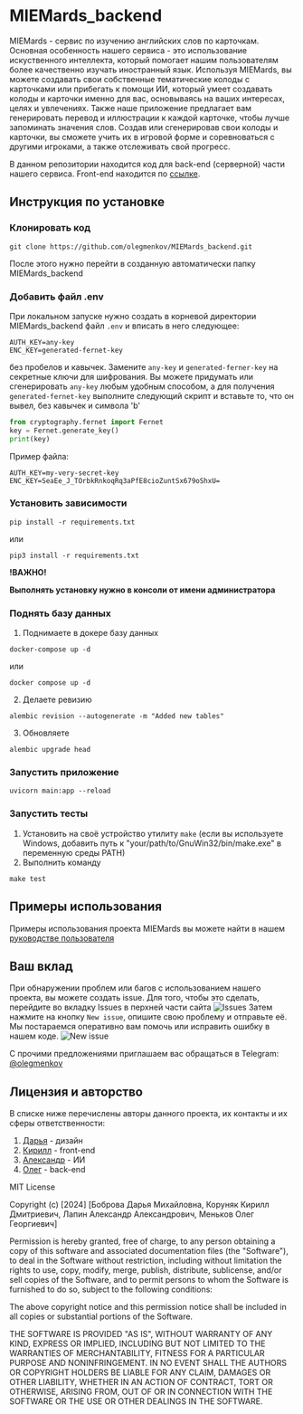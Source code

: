 # MIEMards_backend

MIEMards - сервис по изучению английских слов по карточкам. Основная особенность нашего сервиса - это использование искуственного интеллекта, который помогает нашим пользователям более качественно изучать иностранный язык. Используя MIEMards, вы можете создавать свои собственные тематические колоды с карточками или прибегать к помощи ИИ, который умеет создавать колоды и карточки именно для вас, основываясь на ваших интересах, целях и увлечениях. Также наше приложение предлагает вам генерировать перевод и иллюстрации к каждой карточке, чтобы лучше запоминать значения слов. Создав или сгенерировав свои колоды и карточки, вы сможете учить их в игровой форме и соревноваться с другими игроками, а также отслеживать свой прогресс.  

В данном репозитории находится код для back-end (серверной) части нашего сервиса. Front-end находится по [ссылке](https://github.com/No-Name-px/miemards).

## Инструкция по установке
### Клонировать код
```
git clone https://github.com/olegmenkov/MIEMards_backend.git
```
После этого нужно перейти в созданную автоматически папку MIEMards_backend
### Добавить файл .env 
При локальном запуске нужно создать в корневой директории MIEMards_backend файл ```.env``` и вписать в него следующее:
```
AUTH_KEY=any-key
ENC_KEY=generated-fernet-key
```
без пробелов и кавычек. 
Замените ```any-key``` и ```generated-ferner-key``` на секретные ключи для шифрования. 
Вы можете придумать или сгенерировать ```any-key``` любым удобным способом, а для получения ```generated-fernet-key``` выполните следующий скрипт и вставьте то, что он вывел, без кавычек и символа 'b'
```python
from cryptography.fernet import Fernet
key = Fernet.generate_key()
print(key)
```
Пример файла:
```
AUTH_KEY=my-very-secret-key
ENC_KEY=SeaEe_J_TOrbkRnkoqRq3aPfE8cioZuntSx679oShxU=
```

### Установить зависимости

```shell
pip install -r requirements.txt
```

или

```shell
pip3 install -r requirements.txt
```

**!ВАЖНО!**

**Выполнять установку нужно в консоли от имени администратора**

### Поднять базу данных
1. Поднимаете в докере базу данных
```shell
docker-compose up -d
```
или
```shell
docker compose up -d
```
2. Делаете ревизию

```shell
alembic revision --autogenerate -m "Added new tables"
```

3. Обновляете

```shell
alembic upgrade head
```

### Запустить приложение

```shell
uvicorn main:app --reload
```


### Запустить тесты

1. Установить на своё устройство утилиту ```make``` (если вы используете Windows, добавить путь к "your/path/to/GnuWin32/bin/make.exe" в переменную среды PATH)
2. Выполнить команду
```shell
make test
```  

## Примеры использования

Примеры использования проекта MIEMards вы можете найти в нашем [руководстве пользователя](https://drive.google.com/file/d/1Pf-AMEpH6iEF7yide4LzidAqBQ9PBGBe/view?usp=sharing)  


## Ваш вклад

При обнаружении проблем или багов с использованием нашего проекта, вы можете создать issue. Для того, чтобы это сделать, перейдите во вкладку Issues в перхней части сайта
![Issues](https://github.com/olegmenkov/MIEMards_backend/assets/93485639/61c043b5-d783-4c0c-95f6-0ff56eca1224)
Затем нажмите на кнопку ```New issue```, опишите свою проблему и отправьте её. Мы постараемся оперативно вам помочь или исправить ошибку в нашем коде.
![New issue](https://github.com/olegmenkov/MIEMards_backend/assets/93485639/a6974d2e-4c4e-4441-baba-ec96d04be054)

С прочими предложениями приглашаем вас обращаться в Telegram: [@olegmenkov](https://t.me/olegmenkov "Telegram")  


## Лицензия и авторство
В списке ниже перечислены авторы данного проекта, их контакты и их сферы ответственности:
1. [Дарья](https://t.me/d_a_r_i_u_s_s "Telegram") - дизайн  
2. [Кирилл](https://t.me/fac_ele_ss "Telegram") - front-end
3. [Александр](https://t.me/sanek_lapin "Telegram") - ИИ
4. [Олег](https://t.me/olegmenkov "Telegram") - back-end

MIT License

Copyright (c) [2024] [Боброва Дарья Михайловна, Коруняк Кирилл Дмитриевич, Лапин Александр Александрович, Меньков Олег Георгиевич]

Permission is hereby granted, free of charge, to any person obtaining a copy
of this software and associated documentation files (the "Software"), to deal
in the Software without restriction, including without limitation the rights
to use, copy, modify, merge, publish, distribute, sublicense, and/or sell
copies of the Software, and to permit persons to whom the Software is
furnished to do so, subject to the following conditions:

The above copyright notice and this permission notice shall be included in all
copies or substantial portions of the Software.

THE SOFTWARE IS PROVIDED "AS IS", WITHOUT WARRANTY OF ANY KIND, EXPRESS OR
IMPLIED, INCLUDING BUT NOT LIMITED TO THE WARRANTIES OF MERCHANTABILITY,
FITNESS FOR A PARTICULAR PURPOSE AND NONINFRINGEMENT. IN NO EVENT SHALL THE
AUTHORS OR COPYRIGHT HOLDERS BE LIABLE FOR ANY CLAIM, DAMAGES OR OTHER
LIABILITY, WHETHER IN AN ACTION OF CONTRACT, TORT OR OTHERWISE, ARISING FROM,
OUT OF OR IN CONNECTION WITH THE SOFTWARE OR THE USE OR OTHER DEALINGS IN THE
SOFTWARE.
